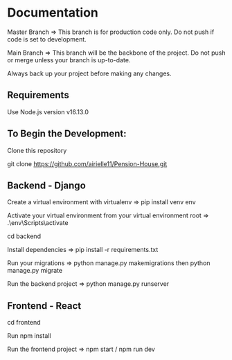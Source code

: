 # Documentation

Master Branch => This branch is for production code only. Do not push if code is set to development.

Main Branch => This branch will be the backbone of the project. Do not push or merge unless your branch is up-to-date.

Always back up your project before making any changes.

## Requirements

Use Node.js version v16.13.0

## To Begin the Development:

Clone this repository

git clone https://github.com/airielle11/Pension-House.git


## Backend - Django 

Create a virtual environment with virtualenv => pip install venv env

Activate your virtual environment from your virtual environment root => .\env\Scripts\activate

cd backend

Install dependencies =>  pip install -r requirements.txt 

Run your migrations => python manage.py makemigrations then python manage.py migrate

Run the backend project => python manage.py runserver


## Frontend - React

cd frontend

Run npm install 

Run the frontend project => npm start / npm run dev

